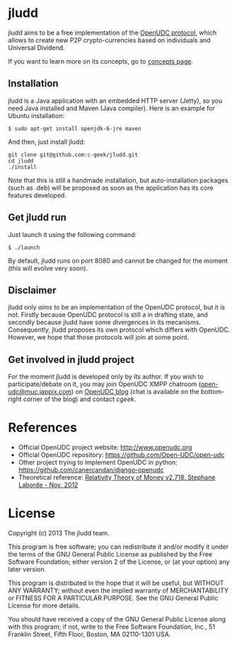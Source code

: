 # jludd

jludd aims to be a free implementation of the [OpenUDC protocol](https://github.com/Open-UDC/open-udc), which allows to create new P2P crypto-currencies based on individuals and Universal Dividend.

If you want to learn more on its concepts, go to [concepts page](https://github.com/c-geek/jludd/blob/master/concepts.md).

## Installation

jludd is a Java application with an embedded HTTP server (Jetty), so you need Java installed and Maven (Java compiler). Here is an example for Ubuntu installation:

    $ sudo apt-get install openjdk-6-jre maven

And then, just install jludd:

    git clone git@github.com:c-geek/jludd.git
    cd jludd
    ./install

Note that this is still a handmade installation, but auto-installation packages (such as .deb) will be proposed as soon as the application has its core features developed.

## Get jludd run

Just launch it using the following command:

    $ ./launch

By default, jludd runs on port 8080 and cannot be changed for the moment (this will evolve very soon).

## Disclaimer

jludd only *aims* to be an implementation of the OpenUDC protocol, but it is not. Firstly because OpenUDC protocol is still a in drafting state, and secondly because jludd have some divergences in its mecanisms.
Consequently, jludd proposes its own protocol which differs with OpenUDC. However, we hope that those protocols will join at some point.

## Get involved in jludd project

For the moment jludd is developed only by its author. If you wish to participate/debate on it, you may join OpenUDC XMPP chatroom (open-udc@muc.jappix.com) on [OpenUDC blog](http://www.openudc.org/) (chat is available on the bottom-right corner of the blog) and contact *cgeek*.

# References

* Official OpenUDC project website: <http://www.openudc.org>
* Official OpenUDC repository: <https://github.com/Open-UDC/open-udc>
* Other project trying to implement OpenUDC in python: <https://github.com/canercandan/django-openudc>
* Theoretical reference: [Relativity Theory of Money v2.718, Stephane Laborde - Nov. 2012](http://wiki.creationmonetaire.info/index.php?title=Main_Page)

# License

Copyright (c) 2013 The jludd team.

This program is free software; you can redistribute it and/or modify it under the terms of the GNU General Public License as published by the Free Software Foundation; either version 2 of the License, or (at your option) any later version.

This program is distributed in the hope that it will be useful, but WITHOUT ANY WARRANTY; without even the implied warranty of MERCHANTABILITY or FITNESS FOR A PARTICULAR PURPOSE. See the GNU General Public License for more details.

You should have received a copy of the GNU General Public License along with this program; if not, write to the Free Software Foundation, Inc., 51 Franklin Street, Fifth Floor, Boston, MA 02110-1301 USA.